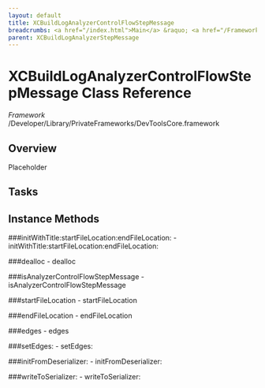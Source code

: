 ```yaml
---
layout: default
title: XCBuildLogAnalyzerControlFlowStepMessage
breadcrumbs: <a href="/index.html">Main</a> &raquo; <a href="/Frameworks.html">Framework</a> &raquo; <a href="/Frameworks/DevToolsCore.html">DevToolsCore</a> &raquo; XCBuildLogAnalyzerControlFlowStepMessage
parent: XCBuildLogAnalyzerStepMessage 
---
```

# XCBuildLogAnalyzerControlFlowStepMessage Class Reference

*Framework* /Developer/Library/PrivateFrameworks/DevToolsCore.framework

## Overview

Placeholder

## Tasks

## Instance Methods

<a name="-initWithTitle:startFileLocation:endFileLocation:"></a>
###initWithTitle:startFileLocation:endFileLocation:
    - initWithTitle:startFileLocation:endFileLocation:

<a name="-dealloc"></a>
###dealloc
    - dealloc

<a name="-isAnalyzerControlFlowStepMessage"></a>
###isAnalyzerControlFlowStepMessage
    - isAnalyzerControlFlowStepMessage

<a name="-startFileLocation"></a>
###startFileLocation
    - startFileLocation

<a name="-endFileLocation"></a>
###endFileLocation
    - endFileLocation

<a name="-edges"></a>
###edges
    - edges

<a name="-setEdges:"></a>
###setEdges:
    - setEdges:

<a name="-initFromDeserializer:"></a>
###initFromDeserializer:
    - initFromDeserializer:

<a name="-writeToSerializer:"></a>
###writeToSerializer:
    - writeToSerializer:

